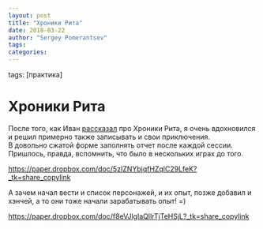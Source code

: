 ```yaml
---
layout: post
title: "Хроники Рита"
date: 2018-03-22
author: "Sergey Pomerantsev"
tags:
categories:
---
```

tags: [практика]

# Хроники Рита

После того, как Иван [рассказал](https://eastern-lands.blogspot.ru/2018/02/the-ryth-chronicle.html) про Хроники Рита, я очень вдохновился и решил примерно также записывать и свои приключения.  
В довольно сжатой форме заполнять отчет после каждой сессии. Пришлось, правда, вспомнить, что было в нескольких играх до того.

https://paper.dropbox.com/doc/5zIZNYbjqfHZqlC29LfeK?_tk=share_copylink

А зачем начал вести и список персонажей, и их опыт, позже добавил и хэнчей, а то они тоже начали зарабатывать опыт! =)

https://paper.dropbox.com/doc/f8eVJlgIaQllrTjTeHSjL?_tk=share_copylink
